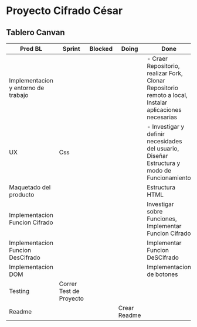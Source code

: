 # Proyecto Cifrado César

## Tablero Canvan 

Prod BL | Sprint | Blocked | Doing| Done|
-- | -- | --| --| --| 
Implementacion y entorno de trabajo | | | | - Craer Repositorio, realizar Fork, Clonar Repositorio remoto a local, Instalar aplicaciones necesarias| 
UX | Css | | | - Investigar y definir necesidades del usuario, Diseñar Estructura y modo de Funcionamiento|
Maquetado del producto | | | | Estructura HTML|
Implementacion Funcion Cifrado || | |Investigar sobre Funciones, Implementar Funcion Cifrado |
Implementacion Funcion DesCifrado  | | | |Implementar Funcion DeSCifrado |
Implementacion DOM  | | | | Implementacion de botones|
Testing |Correr Test de Proyecto | | | |
Readme | | |Crear Readme  | |